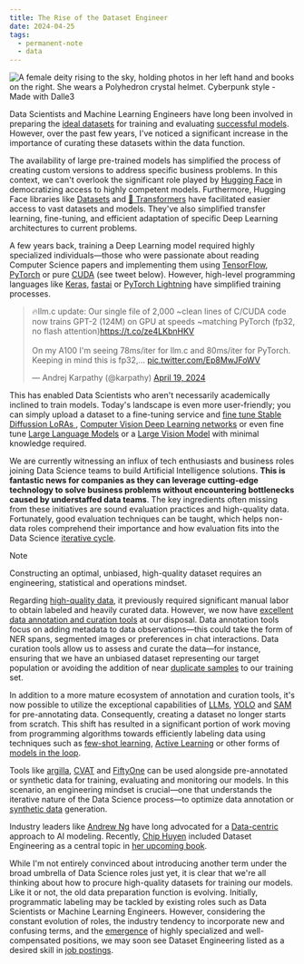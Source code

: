 ```yaml
---
title: The Rise of the Dataset Engineer
date: 2024-04-25
tags:
  - permanent-note
  - data
---
```

![A female deity rising to the sky, holding photos in her left hand and books on the right. She wears a Polyhedron crystal helmet. Cyberpunk style - Made with Dalle3](notes/attachments/dataset-engineer.png)

Data Scientists and Machine Learning Engineers have long been involved in preparing the [ideal datasets](notes/Ideal%20data%20to%20solve%20a%20problem.md) for training and evaluating [successful models](notes/Sucessful%20Model.md). However, over the past few years, I've noticed a significant increase in the importance of curating these datasets within the data function.

The availability of large pre-trained models has simplified the process of creating custom versions to address specific business problems. In this context, we can't overlook the significant role played by [Hugging Face](https://huggingface.co/) in democratizing access to highly competent models. Furthermore, Hugging Face libraries like [Datasets](https://huggingface.co/docs/datasets/index) and [🤗 Transformers](https://huggingface.co/docs/transformers/index) have facilitated easier access to vast datasets and models. They've also simplified transfer learning, fine-tuning, and efficient adaptation of specific Deep Learning architectures to current problems.

A few years back, training a Deep Learning model required highly specialized individuals—those who were passionate about reading Computer Science papers and implementing them using [TensorFlow](https://www.tensorflow.org/?hl=es-419), [PyTorch](https://pytorch.org/) or pure [CUDA](https://developer.nvidia.com/cuda-toolkit) (see tweet below). However, high-level programming languages like [Keras](https://keras.io/), [fastai](https://docs.fast.ai/) or [PyTorch Lightning](https://lightning.ai/pytorch-lightning) have simplified training processes. 

<blockquote class="twitter-tweet"><p lang="en" dir="ltr">🔥llm.c update: Our single file of 2,000 ~clean lines of C/CUDA code now trains GPT-2 (124M) on GPU at speeds ~matching PyTorch (fp32, no flash attention)<a href="https://t.co/ze4LKbnHKV">https://t.co/ze4LKbnHKV</a><br><br>On my A100 I&#39;m seeing 78ms/iter for llm.c and 80ms/iter for PyTorch. Keeping in mind this is fp32,… <a href="https://t.co/Ep8MwJFoWV">pic.twitter.com/Ep8MwJFoWV</a></p>&mdash; Andrej Karpathy (@karpathy) <a href="https://twitter.com/karpathy/status/1781387674978533427?ref_src=twsrc%5Etfw">April 19, 2024</a></blockquote> <script async src="https://platform.twitter.com/widgets.js" charset="utf-8"></script>

This has enabled Data Scientists who aren't necessarily academically inclined to train models. Today's landscape is even more user-friendly; you can simply upload a dataset to a fine-tuning service and  [fine tune Stable Diffussion LoRAs ](https://replicate.com/guides/stable-diffusion/fine-tuning), [Computer Vision Deep Learning networks](https://encord.com/blog/learn-how-to-fine-tune-the-segment-anything-model-sam/)  or even fine tune [Large Language Models](https://platform.openai.com/docs/guides/fine-tuning) or a [Large Vision Model](https://www.v7labs.com/) with minimal knowledge required.

We are currently witnessing an influx of tech enthusiasts and business roles joining Data Science teams to build Artificial Intelligence solutions. **This is fantastic news for companies as they can leverage cutting-edge technology to solve business problems without encountering bottlenecks caused by understaffed data teams**. The key ingredients often missing from these initiatives are sound evaluation practices and high-quality data. Fortunately, good evaluation techniques can be taught, which helps non-data roles comprehend their importance and how evaluation fits into the Data Science [iterative cycle](notes/Agile%20for%20Data%20Science.md).

> [!note]
> Constructing an optimal, unbiased, high-quality dataset requires an engineering, statistical and operations mindset.

Regarding [high-quality data](https://huggingface.co/blog/burtenshaw/domain-specific-datasets), it previously required significant manual labor to obtain labeled and heavily curated data. However, we now have [excellent data annotation and curation tools](https://github.com/zenml-io/awesome-open-data-annotation) at our disposal. Data annotation tools focus on adding metadata to data observations—this could take the form of NER spans, segmented images or preferences in chat interactions. Data curation tools allow us to assess and curate the data—for instance, ensuring that we have an unbiased dataset representing our target population or avoiding the addition of near [duplicate samples](https://docs.voxel51.com/recipes/remove_duplicate_annos.html) to our training set.

In addition to a more mature ecosystem of annotation and curation tools, it's now possible to utilize the exceptional capabilities of [LLMs](https://arxiv.org/abs/2402.13446), [YOLO](https://www.v7labs.com/blog/yolo-object-detection) and [SAM](https://segment-anything.com/) for pre-annotating data. Consequently, creating a dataset no longer starts from scratch. This shift has resulted in a significant portion of work moving from programming algorithms towards efficiently labeling data using techniques such as [few-shot learning](https://github.com/huggingface/setfit), [Active Learning](https://docs.argilla.io/en/latest/practical_guides/annotation_workflows/active_learning.html) or other forms of [models in the loop](https://docs.cvat.ai/docs/manual/advanced/automatic-annotation/).

Tools like [argilla](https://argilla.io/), [CVAT](https://www.cvat.ai/) and [FiftyOne](https://docs.voxel51.com/) can be used alongside pre-annotated or synthetic data for training, evaluating and monitoring our models. In this scenario, an engineering mindset is crucial—one that understands the iterative nature of the Data Science process—to optimize data annotation or [synthetic data](https://distilabel.argilla.io/latest/) generation.

Industry leaders like [Andrew Ng](https://www.andrewng.org/) have long advocated for a [Data-centric](https://datacentricai.org/) approach to AI modeling. Recently, [Chip Huyen](https://huyenchip.com/) included Dataset Engineering as a central topic in [her upcoming book](https://www.linkedin.com/posts/chiphuyen_aiengineering-aiapplications-mlengineering-activity-7188642075230236672-zQ1u/).

While I'm not entirely convinced about introducing another term under the broad umbrella of Data Science roles just yet, it is clear that we're all thinking about how to procure high-quality datasets for training our models. Like it or not, the old data preparation function is evolving. Initially, programmatic labeling may be tackled by existing roles such as Data Scientists or Machine Learning Engineers. However, considering the constant evolution of roles, the industry tendency to incorporate new and confusing terms, and the [emergence](notes/Data%20Science%20job%20crafting.md) of highly specialized and well-compensated positions, we may soon see Dataset Engineering listed as a desired skill in [job postings](notes/Como%20contratar%20DS%20y%20no%20desesperar%20en%20el%20intento.md).



